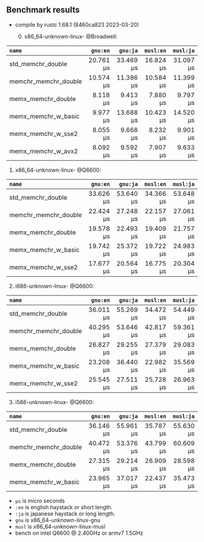 ## Benchmark results

- compile by rustc 1.68.1 (8460ca823 2023-03-20)

  0. x86_64-unknown-linux- @Broadwell:

|         `name`          |  `gnu:en`   |  `gnu:ja`   |  `musl:en`  |  `musl:ja`  |
|:------------------------|------------:|------------:|------------:|------------:|
| std_memchr_double       |   20.761 µs |   33.469 µs |   16.824 µs |   31.097 µs |
| memchr_memchr_double    |   10.574 µs |   11.386 µs |   10.584 µs |   11.399 µs |
| memx_memchr_double      |    8.118 µs |    9.413 µs |    7.880 µs |    9.797 µs |
| memx_memchr_w_basic     |    9.977 µs |   13.688 µs |   10.423 µs |   14.520 µs |
| memx_memchr_w_sse2      |    8.055 µs |    9.668 µs |    8.232 µs |    9.901 µs |
| memx_memchr_w_avx2      |    8.092 µs |    9.592 µs |    7.907 µs |    9.633 µs |

  1. x86_64-unknown-linux- @Q6600:

|         `name`          |  `gnu:en`   |  `gnu:ja`   |  `musl:en`  |  `musl:ja`  |
|:------------------------|------------:|------------:|------------:|------------:|
| std_memchr_double       |   33.626 µs |   53.640 µs |   34.366 µs |   53.648 µs |
| memchr_memchr_double    |   22.424 µs |   27.248 µs |   22.157 µs |   27.061 µs |
| memx_memchr_double      |   19.578 µs |   22.493 µs |   19.409 µs |   21.757 µs |
| memx_memchr_w_basic     |   19.742 µs |   25.372 µs |   19.722 µs |   24.983 µs |
| memx_memchr_w_sse2      |   17.677 µs |   20.564 µs |   16.775 µs |   20.304 µs |


  2. i686-unknown-linux- @Q6600:

|         `name`          |  `gnu:en`   |  `gnu:ja`   |  `musl:en`  |  `musl:ja`  |
|:------------------------|------------:|------------:|------------:|------------:|
| std_memchr_double       |   36.011 µs |   55.269 µs |   34.472 µs |   54.449 µs |
| memchr_memchr_double    |   40.295 µs |   53.646 µs |   42.817 µs |   59.361 µs |
| memx_memchr_double      |   26.827 µs |   29.255 µs |   27.379 µs |   29.083 µs |
| memx_memchr_w_basic     |   23.208 µs |   36.440 µs |   22.982 µs |   35.569 µs |
| memx_memchr_w_sse2      |   25.545 µs |   27.511 µs |   25.728 µs |   26.963 µs |

  3. i586-unknown-linux- @Q6600:

|         `name`          |  `gnu:en`   |  `gnu:ja`   |  `musl:en`  |  `musl:ja`  |
|:------------------------|------------:|------------:|------------:|------------:|
| std_memchr_double       |   36.146 µs |   55.961 µs |   35.787 µs |   55.630 µs |
| memchr_memchr_double    |   40.472 µs |   53.376 µs |   43.799 µs |   60.609 µs |
| memx_memchr_double      |   27.315 µs |   29.214 µs |   26.909 µs |   28.598 µs |
| memx_memchr_w_basic     |   23.965 µs |   37.017 µs |   22.437 µs |   35.473 µs |

- `µs` is micro seconds
- `:en` is english haystack or short length.
- `:ja` is japanese haystack or long length.
- `gnu` is x86_64-unknown-linux-gnu
- `musl` is x86_64-unknown-linux-musl
- bench on intel Q6600 @ 2.40GHz or armv7 1.5GHz

